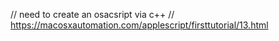// need to create an osacsript via c++
// https://macosxautomation.com/applescript/firsttutorial/13.html